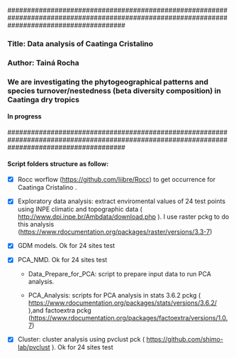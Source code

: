 ##############################################################################################################################################
### Title: Data analysis of Caatinga Cristalino
### Author: Tainá Rocha
### We are investigating the phytogeographical patterns and species turnover/nestedness (beta diversity composition) in Caatinga dry tropics
#### In progress
##############################################################################################################################################

#### Script folders structure as follow:

- [x] Rocc worflow (https://github.com/liibre/Rocc) to get occurrence for Caatinga Cristalino .


- [x]  Exploratory data analysis: extract enviromental values of 24 test points using INPE climatic and topographic data ( http://www.dpi.inpe.br/Ambdata/download.php ). I      use raster pckg to do this analysis       (https://www.rdocumentation.org/packages/raster/versions/3.3-7)

- [x]  GDM models. Ok for 24 sites test


- [x]  PCA_NMD. Ok for 24 sites test


    - Data_Prepare_for_PCA: script to prepare input data to run PCA analysis.
    
    - PCA_Analysis: scripts for PCA analysis in stats 3.6.2 pckg ( https://www.rdocumentation.org/packages/stats/versions/3.6.2/ ),and factoextra pckg                     (https://www.rdocumentation.org/packages/factoextra/versions/1.0.7)
    
    
    
    
- [x]  Cluster:  cluster analysis using pvclust pck ( https://github.com/shimo-lab/pvclust ). Ok for 24 sites test

